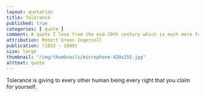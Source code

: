```yaml
---
layout: quotation
title: Tolerance
published: true
categories: [ quote ]
comment: A quote I love from the mid-19th century which is much more forward thinking than many people in the 21st.
attribution: Robert Green Ingersoll
publication: (1833 - 1899)
size: large
thumbnail: "/img/thumbnails/microphone-420x255.jpg"
alttext: quote
---
```


Tolerance is giving to every other human being every right that you claim for yourself.
